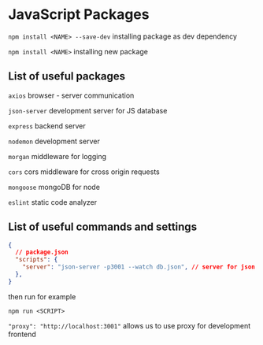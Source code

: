 # JavaScript Packages

`npm install <NAME> --save-dev` installing package as dev dependency

`npm install <NAME>` installing new package 


## List of useful packages

`axios` browser - server communication

`json-server` development server for JS database

`express` backend server

`nodemon` development server

`morgan` middleware for logging

`cors` cors middleware for cross origin requests

`mongoose` mongoDB for node

`eslint` static code analyzer

## List of useful commands and settings

```json
{
  // package.json
  "scripts": {
    "server": "json-server -p3001 --watch db.json", // server for json database
  },
}
```

then run for example

`npm run <SCRIPT>`


`"proxy": "http://localhost:3001"` allows us to use proxy for development frontend